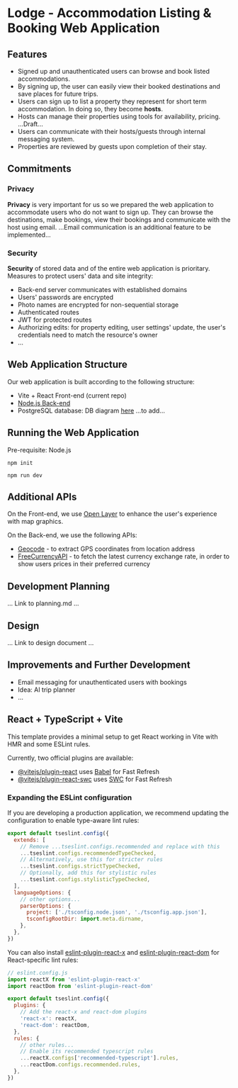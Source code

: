 # Lodge - Accommodation Listing & Booking Web Application

## Features

- Signed up and unauthenticated users can browse and book listed accommodations.
- By signing up, the user can easily view their booked destinations and save places for future trips.
- Users can sign up to list a property they represent for short term accommodation. In doing so, they become **hosts**.
- Hosts can manage their properties using tools for availability, pricing. ...Draft...
- Users can communicate with their hosts/guests through internal messaging system.
- Properties are reviewed by guests upon completion of their stay.

## Commitments

### Privacy

**Privacy** is very important for us so we prepared the web application to accommodate users who do not want to sign up. They can browse the destinations, make bookings, view their bookings and communicate with the host using email. ...Email communication is an additional feature to be implemented...

### Security

**Security** of stored data and of the entire web application is prioritary. Measures to protect users' data and site integrity:
- Back-end server communicates with established domains
- Users' passwords are encrypted
- Photo names are encrypted for non-sequential storage
- Authenticated routes
- JWT for protected routes
- Authorizing edits: for property editing, user settings' update, the user's credentials need to match the resource's owner
- ...

## Web Application Structure

Our web application is built according to the following structure:
- Vite + React Front-end (current repo)
- [Node.js Back-end](https://github.com/andreeadracovita/project-lodge-db-rest-api)
- PostgreSQL database: DB diagram [here](#) ...to add...

## Running the Web Application

Pre-requisite: Node.js

`npm init`

`npm run dev`

## Additional APIs

On the Front-end, we use [Open Layer](https://openlayers.org/) to enhance the user's experience with map graphics.

On the Back-end, we use the following APIs:
- [Geocode](https://geocode.maps.co/) - to extract GPS coordinates from location address
- [FreeCurrencyAPI](https://freecurrencyapi.com/) - to fetch the latest currency exchange rate, in order to show users prices in their preferred currency

## Development Planning

... Link to planning.md ...

## Design

... Link to design document ...

## Improvements and Further Development

- Email messaging for unauthenticated users with bookings
- Idea: AI trip planner
- ...

## React + TypeScript + Vite

This template provides a minimal setup to get React working in Vite with HMR and some ESLint rules.

Currently, two official plugins are available:

- [@vitejs/plugin-react](https://github.com/vitejs/vite-plugin-react/blob/main/packages/plugin-react) uses [Babel](https://babeljs.io/) for Fast Refresh
- [@vitejs/plugin-react-swc](https://github.com/vitejs/vite-plugin-react/blob/main/packages/plugin-react-swc) uses [SWC](https://swc.rs/) for Fast Refresh

### Expanding the ESLint configuration

If you are developing a production application, we recommend updating the configuration to enable type-aware lint rules:

```js
export default tseslint.config({
  extends: [
    // Remove ...tseslint.configs.recommended and replace with this
    ...tseslint.configs.recommendedTypeChecked,
    // Alternatively, use this for stricter rules
    ...tseslint.configs.strictTypeChecked,
    // Optionally, add this for stylistic rules
    ...tseslint.configs.stylisticTypeChecked,
  ],
  languageOptions: {
    // other options...
    parserOptions: {
      project: ['./tsconfig.node.json', './tsconfig.app.json'],
      tsconfigRootDir: import.meta.dirname,
    },
  },
})
```

You can also install [eslint-plugin-react-x](https://github.com/Rel1cx/eslint-react/tree/main/packages/plugins/eslint-plugin-react-x) and [eslint-plugin-react-dom](https://github.com/Rel1cx/eslint-react/tree/main/packages/plugins/eslint-plugin-react-dom) for React-specific lint rules:

```js
// eslint.config.js
import reactX from 'eslint-plugin-react-x'
import reactDom from 'eslint-plugin-react-dom'

export default tseslint.config({
  plugins: {
    // Add the react-x and react-dom plugins
    'react-x': reactX,
    'react-dom': reactDom,
  },
  rules: {
    // other rules...
    // Enable its recommended typescript rules
    ...reactX.configs['recommended-typescript'].rules,
    ...reactDom.configs.recommended.rules,
  },
})
```
